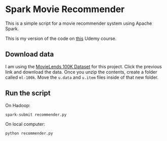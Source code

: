 # Spark Movie Recommender

This is a simple script for a movie recommender system using Apache Spark.

This is my version of the code on [this](https://www.udemy.com/the-ultimate-hands-on-hadoop-tame-your-big-data/) Udemy course.

## Download data

I am using the [MovieLends 100K Dataset](https://grouplens.org/datasets/movielens/100k/) for this project. Click the previous link and download the data. Once you unzip the contents, create a folder called `ml-100k`. Move the `u.data` and `u.item` files inside of that new folder.

## Run the script

On Hadoop:

```
spark-submit recommender.py
```

On local computer:

```
python recommender.py
```
